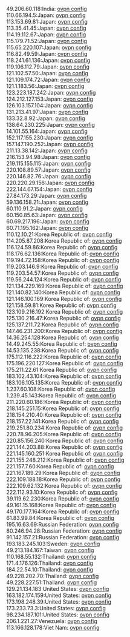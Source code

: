 49.206.60.118:India: [ovpn config](vpn/49_206_60_118.ovpn)  
110.66.194.5:Japan: [ovpn config](vpn/110_66_194_5.ovpn)  
113.153.69.81:Japan: [ovpn config](vpn/113_153_69_81.ovpn)  
113.35.41.45:Japan: [ovpn config](vpn/113_35_41_45.ovpn)  
114.19.112.67:Japan: [ovpn config](vpn/114_19_112_67.ovpn)  
115.179.71.52:Japan: [ovpn config](vpn/115_179_71_52.ovpn)  
115.65.220.107:Japan: [ovpn config](vpn/115_65_220_107.ovpn)  
116.82.49.59:Japan: [ovpn config](vpn/116_82_49_59.ovpn)  
118.241.61.136:Japan: [ovpn config](vpn/118_241_61_136.ovpn)  
119.106.112.79:Japan: [ovpn config](vpn/119_106_112_79.ovpn)  
121.102.57.50:Japan: [ovpn config](vpn/121_102_57_50.ovpn)  
121.109.174.72:Japan: [ovpn config](vpn/121_109_174_72.ovpn)  
121.1.183.56:Japan: [ovpn config](vpn/121_1_183_56.ovpn)  
123.223.187.242:Japan: [ovpn config](vpn/123_223_187_242.ovpn)  
124.212.127.153:Japan: [ovpn config](vpn/124_212_127_153.ovpn)  
126.103.157.104:Japan: [ovpn config](vpn/126_103_157_104.ovpn)  
131.213.41.97:Japan: [ovpn config](vpn/131_213_41_97.ovpn)  
133.32.8.92:Japan: [ovpn config](vpn/133_32_8_92.ovpn)  
138.64.230.225:Japan: [ovpn config](vpn/138_64_230_225.ovpn)  
14.101.55.164:Japan: [ovpn config](vpn/14_101_55_164.ovpn)  
152.117.155.230:Japan: [ovpn config](vpn/152_117_155_230.ovpn)  
157.147.190.252:Japan: [ovpn config](vpn/157_147_190_252.ovpn)  
211.13.38.142:Japan: [ovpn config](vpn/211_13_38_142.ovpn)  
216.153.94.98:Japan: [ovpn config](vpn/216_153_94_98.ovpn)  
219.115.155.115:Japan: [ovpn config](vpn/219_115_155_115.ovpn)  
220.108.89.57:Japan: [ovpn config](vpn/220_108_89_57.ovpn)  
220.146.82.76:Japan: [ovpn config](vpn/220_146_82_76.ovpn)  
220.220.29.156:Japan: [ovpn config](vpn/220_220_29_156.ovpn)  
222.144.67.154:Japan: [ovpn config](vpn/222_144_67_154.ovpn)  
27.84.173.29:Japan: [ovpn config](vpn/27_84_173_29.ovpn)  
59.136.158.21:Japan: [ovpn config](vpn/59_136_158_21.ovpn)  
60.110.91.2:Japan: [ovpn config](vpn/60_110_91_2.ovpn)  
60.150.85.63:Japan: [ovpn config](vpn/60_150_85_63.ovpn)  
60.69.217.196:Japan: [ovpn config](vpn/60_69_217_196.ovpn)  
60.71.195.162:Japan: [ovpn config](vpn/60_71_195_162.ovpn)  
110.12.10.21:Korea Republic of: [ovpn config](vpn/110_12_10_21.ovpn)  
114.205.87.208:Korea Republic of: [ovpn config](vpn/114_205_87_208.ovpn)  
116.124.59.86:Korea Republic of: [ovpn config](vpn/116_124_59_86.ovpn)  
118.176.62.136:Korea Republic of: [ovpn config](vpn/118_176_62_136.ovpn)  
119.194.72.158:Korea Republic of: [ovpn config](vpn/119_194_72_158.ovpn)  
119.203.146.9:Korea Republic of: [ovpn config](vpn/119_203_146_9.ovpn)  
119.203.54.57:Korea Republic of: [ovpn config](vpn/119_203_54_57.ovpn)  
119.56.244.124:Korea Republic of: [ovpn config](vpn/119_56_244_124.ovpn)  
121.134.229.169:Korea Republic of: [ovpn config](vpn/121_134_229_169.ovpn)  
121.140.82.140:Korea Republic of: [ovpn config](vpn/121_140_82_140.ovpn)  
121.146.100.169:Korea Republic of: [ovpn config](vpn/121_146_100_169.ovpn)  
121.158.59.81:Korea Republic of: [ovpn config](vpn/121_158_59_81.ovpn)  
123.109.216.192:Korea Republic of: [ovpn config](vpn/123_109_216_192.ovpn)  
125.130.216.47:Korea Republic of: [ovpn config](vpn/125_130_216_47.ovpn)  
125.137.211.72:Korea Republic of: [ovpn config](vpn/125_137_211_72.ovpn)  
147.46.231.200:Korea Republic of: [ovpn config](vpn/147_46_231_200.ovpn)  
14.36.254.128:Korea Republic of: [ovpn config](vpn/14_36_254_128.ovpn)  
14.49.245.55:Korea Republic of: [ovpn config](vpn/14_49_245_55.ovpn)  
14.53.135.238:Korea Republic of: [ovpn config](vpn/14_53_135_238.ovpn)  
175.112.116.222:Korea Republic of: [ovpn config](vpn/175_112_116_222.ovpn)  
175.196.220.127:Korea Republic of: [ovpn config](vpn/175_196_220_127.ovpn)  
175.211.22.61:Korea Republic of: [ovpn config](vpn/175_211_22_61.ovpn)  
183.102.43.104:Korea Republic of: [ovpn config](vpn/183_102_43_104.ovpn)  
183.106.105.135:Korea Republic of: [ovpn config](vpn/183_106_105_135.ovpn)  
1.237.60.108:Korea Republic of: [ovpn config](vpn/1_237_60_108.ovpn)  
1.239.45.143:Korea Republic of: [ovpn config](vpn/1_239_45_143.ovpn)  
211.220.60.186:Korea Republic of: [ovpn config](vpn/211_220_60_186.ovpn)  
218.145.251.15:Korea Republic of: [ovpn config](vpn/218_145_251_15.ovpn)  
218.154.210.40:Korea Republic of: [ovpn config](vpn/218_154_210_40.ovpn)  
218.157.22.141:Korea Republic of: [ovpn config](vpn/218_157_22_141.ovpn)  
219.251.80.234:Korea Republic of: [ovpn config](vpn/219_251_80_234.ovpn)  
220.78.96.205:Korea Republic of: [ovpn config](vpn/220_78_96_205.ovpn)  
220.85.156.240:Korea Republic of: [ovpn config](vpn/220_85_156_240.ovpn)  
221.144.203.88:Korea Republic of: [ovpn config](vpn/221_144_203_88.ovpn)  
221.145.160.251:Korea Republic of: [ovpn config](vpn/221_145_160_251.ovpn)  
221.155.248.212:Korea Republic of: [ovpn config](vpn/221_155_248_212.ovpn)  
221.157.7.60:Korea Republic of: [ovpn config](vpn/221_157_7_60.ovpn)  
221.167.189.29:Korea Republic of: [ovpn config](vpn/221_167_189_29.ovpn)  
222.109.188.18:Korea Republic of: [ovpn config](vpn/222_109_188_18.ovpn)  
222.109.62.132:Korea Republic of: [ovpn config](vpn/222_109_62_132.ovpn)  
222.112.93.10:Korea Republic of: [ovpn config](vpn/222_112_93_10.ovpn)  
39.119.62.230:Korea Republic of: [ovpn config](vpn/39_119_62_230.ovpn)  
49.161.15.168:Korea Republic of: [ovpn config](vpn/49_161_15_168.ovpn)  
49.170.177.164:Korea Republic of: [ovpn config](vpn/49_170_177_164.ovpn)  
61.83.99.84:Korea Republic of: [ovpn config](vpn/61_83_99_84.ovpn)  
195.16.63.69:Russian Federation: [ovpn config](vpn/195_16_63_69.ovpn)  
80.246.94.28:Russian Federation: [ovpn config](vpn/80_246_94_28.ovpn)  
91.142.157.21:Russian Federation: [ovpn config](vpn/91_142_157_21.ovpn)  
193.183.245.103:Sweden: [ovpn config](vpn/193_183_245_103.ovpn)  
49.213.184.167:Taiwan: [ovpn config](vpn/49_213_184_167.ovpn)  
110.168.55.132:Thailand: [ovpn config](vpn/110_168_55_132.ovpn)  
171.4.176.126:Thailand: [ovpn config](vpn/171_4_176_126.ovpn)  
184.22.54.10:Thailand: [ovpn config](vpn/184_22_54_10.ovpn)  
49.228.202.70:Thailand: [ovpn config](vpn/49_228_202_70.ovpn)  
49.228.227.51:Thailand: [ovpn config](vpn/49_228_227_51.ovpn)  
129.21.134.183:United States: [ovpn config](vpn/129_21_134_183.ovpn)  
163.182.174.159:United States: [ovpn config](vpn/163_182_174_159.ovpn)  
173.198.248.39:United States: [ovpn config](vpn/173_198_248_39.ovpn)  
173.233.73.3:United States: [ovpn config](vpn/173_233_73_3.ovpn)  
98.234.187.101:United States: [ovpn config](vpn/98_234_187_101.ovpn)  
206.1.221.27:Venezuela: [ovpn config](vpn/206_1_221_27.ovpn)  
113.166.128.178:Viet Nam: [ovpn config](vpn/113_166_128_178.ovpn)  
